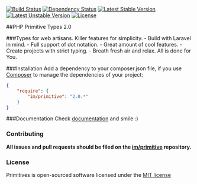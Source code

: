 [![Build Status](https://travis-ci.org/imkrimerman/primitive.svg?branch=master)](https://travis-ci.org/imkrimerman/primitive)
[![Dependency Status](https://www.versioneye.com/user/projects/54ca36acde7924d4b00000fa/badge.svg?style=flat)](https://www.versioneye.com/user/projects/54ca36acde7924d4b00000fa)
[![Latest Stable Version](https://poser.pugx.org/im/primitive/v/stable.svg)](https://packagist.org/packages/im/primitive)
[![Latest Unstable Version](https://poser.pugx.org/im/primitive/v/unstable.svg)](https://packagist.org/packages/im/primitive)
[![License](https://poser.pugx.org/im/primitive/license.svg)](https://packagist.org/packages/im/primitive)

##PHP Primitive Types 2.0

###Types for web artisans. Killer features for simplicity.
    - Build with Laravel in mind.
    - Full support of dot notation.
    - Great amount of cool features.
    - Create projects with strict typing.
    - Breath fresh air and relax. All is done for You.

###Installation
Add a dependency to your composer.json file, if you use [Composer](http://getcomposer.org/) to manage the dependencies of your project:
```json
{
    "require": {
        "im/primitive": "2.0.*"
    }
}
```

###Documentation
Check [documentation](http://primitive.esy.es) and smile :)

### Contributing
**All issues and pull requests should be filed on the [im/primitive](http://github.com/imkrimerman/primitive) repository.**

### License
Primitives is open-sourced software licensed under the [MIT license](http://opensource.org/licenses/MIT)

